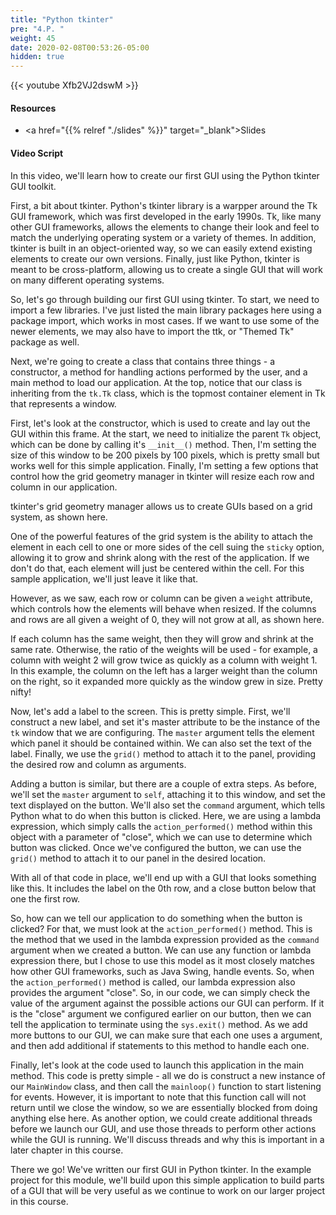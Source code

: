 ```yaml
---
title: "Python tkinter"
pre: "4.P. "
weight: 45
date: 2020-02-08T00:53:26-05:00
hidden: true
---
```


{{< youtube Xfb2VJ2dswM   >}}

#### Resources

* <a href="{{% relref "./slides" %}}" target="_blank">Slides</a>

#### Video Script

In this video, we'll learn how to create our first GUI using the Python tkinter GUI toolkit.

First, a bit about tkinter. Python's tkinter library is a warpper around the Tk GUI framework, which was first developed in the early 1990s. Tk, like many other GUI frameworks, allows the elements to change their look and feel to match the underlying operating system or a variety of themes. In addition, tkinter is built in an object-oriented way, so we can easily extend existing elements to create our own versions. Finally, just like Python, tkinter is meant to be cross-platform, allowing us to create a single GUI that will work on many different operating systems.

So, let's go through building our first GUI using tkinter. To start, we need to import a few libraries. I've just listed the main library packages here using a package import, which works in most cases. If we want to use some of the newer elements, we may also have to import the ttk, or "Themed Tk" package as well. 

Next, we're going to create a class that contains three things - a constructor, a method for handling actions performed by the user, and a main method to load our application. At the top, notice that our class is inheriting from the `tk.Tk` class, which is the topmost container element in Tk that represents a window. 

First, let's look at the constructor, which is used to create and lay out the GUI within this frame. At the start, we need to initialize the parent `Tk` object, which can be done by calling it's `__init__()` method. Then, I'm setting the size of this window to be 200 pixels by 100 pixels, which is pretty small but works well for this simple application. Finally, I'm setting a few options that control how the grid geometry manager in tkinter will resize each row and column in our application. 

tkinter's grid geometry manager allows us to create GUIs based on a grid system, as shown here.

One of the powerful features of the grid system is the ability to attach the element in each cell to one or more sides of the cell suing the `sticky` option, allowing it to grow and shrink along with the rest of the application. If we don't do that, each element will just be centered within the cell. For this sample application, we'll just leave it like that. 

However, as we saw, each row or column can be given a `weight` attribute, which controls how the elements will behave when resized. If the columns and rows are all given a weight of 0, they will not grow at all, as shown here. 

If each column has the same weight, then they will grow and shrink at the same rate. Otherwise, the ratio of the weights will be used - for example, a column with weight 2 will grow twice as quickly as a column with weight 1. In this example, the column on the left has a larger weight than the column on the right, so it expanded more quickly as the window grew in size. Pretty nifty!

Now, let's add a label to the screen. This is pretty simple. First, we'll construct a new label, and set it's master attribute to be the instance of the `tk` window that we are configuring. The `master` argument tells the element which panel it should be contained within. We can also set the text of the label. Finally, we use the `grid()` method to attach it to the panel, providing the desired row and column as arguments. 

Adding a button is similar, but there are a couple of extra steps. As before, we'll set the `master` argument to `self`, attaching it to this window, and set the text displayed on the button. We'll also set the `command` argument, which tells Python what to do when this button is clicked. Here, we are using a lambda expression, which simply calls the `action_performed()` method within this object with a parameter of "close", which we can use to determine which button was clicked. Once we've configured the button, we can use the `grid()` method to attach it to our panel in the desired location.

With all of that code in place, we'll end up with a GUI that looks something like this. It includes the label on the 0th row, and a close button below that one the first row. 

So, how can we tell our application to do something when the button is clicked? For that, we must look at the `action_performed()` method. This is the method that we used in the lambda expression provided as the `command` argument when we created a button. We can use any function or lambda expression there, but I chose to use this model as it most closely matches how other GUI frameworks, such as Java Swing, handle events. So, when the `action_performed()` method is called, our lambda expression also provides the argument "close". So, in our code, we can simply check the value of the argument against the possible actions our GUI can perform. If it is the "close" argument we configured earlier on our button, then we can tell the application to terminate using the `sys.exit()` method. As we add more buttons to our GUI, we can make sure that each one uses a argument, and then add additional if statements to this method to handle each one.

Finally, let's look at the code used to launch this application in the main method. This code is pretty simple - all we do is construct a new instance of our `MainWindow` class, and then call the `mainloop()` function to start listening for events. However, it is important to note that this function call will not return until we close the window, so we are essentially blocked from doing anything else here. As another option, we could create additional threads before we launch our GUI, and use those threads to perform other actions while the GUI is running. We'll discuss threads and why this is important in a later chapter in this course.

There we go! We've written our first GUI in Python tkinter. In the example project for this module, we'll build upon this simple application to build parts of a GUI that will be very useful as we continue to work on our larger project in this course. 
